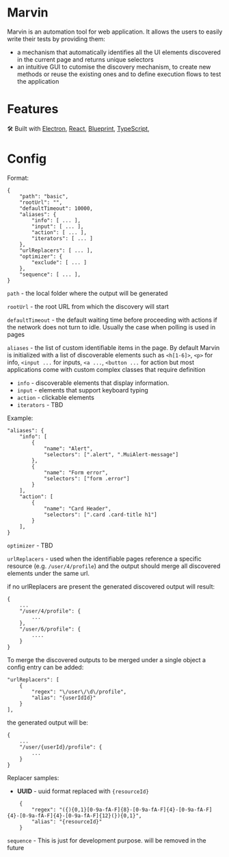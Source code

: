 # Marvin

Marvin is an automation tool for web application.  It allows the users to easily write their tests by providing them:
 - a mechanism that automatically identifies all the UI elements discovered in the current page and returns unique selectors
 - an intuitive GUI to cutomise the discovery mechanism, to create new methods or reuse the existing ones and to define execution flows to test the application

# Features

🛠 Built with [Electron](https://www.electronjs.org/), [React](https://reactjs.org/), [Blueprint](http://www.blueprintjs.com), [TypeScript](https://www.typescriptlang.org/), 

# Config

Format:

```
{
    "path": "basic",
    "rootUrl": "",
    "defaultTimeout": 10000,
    "aliases": {
        "info": [ ... ],
        "input": [ ... ],
        "action": [ ... ],
        "iterators": [ ... ]
    },
    "urlReplacers": [ ... ],
    "optimizer": {
        "exclude": [ ... ]
    },
    "sequence": [ ... ],
}
```

`path` - the local folder where the output will be generated

`rootUrl` - the root URL from which the discovery will start

`defaultTimeout` - the default waiting time before proceeding with actions if the network does not turn to idle. Usually the case when polling is used in pages

`aliases` - the list of custom identifiable items in the page. By default Marvin is initialized with a list of discoverable elements such as `<h[1-6]>`, `<p>` for info, `<input ...` for inputs, `<a ...`, `<button ...` for action but most applications come with custom complex classes that require definition

-   `info` - discoverable elements that display information.
-   `input` - elements that support keyboard typing
-   `action` - clickable elements
-   `iterators` - TBD

Example:

```
"aliases": {
    "info": [
        {
            "name": "Alert",
            "selectors": [".alert", ".MuiAlert-message"]
        },
        {
            "name": "Form error",
            "selectors": ["form .error"]
        }
    ],
    "action": [
        {
            "name": "Card Header",
            "selectors": [".card .card-title h1"]
        }
    ],
}
```

`optimizer` - TBD

`urlReplacers` - used when the identifiable pages reference a specific resource (e.g. `/user/4/profile`) and the output should merge all discovered elements under the same url.

if no urlReplacers are present the generated discovered output will result:

```
{
    ...
    "/user/4/profile": {
        ...
    },
    "/user/6/profile": {
        ....
    }
}
```

To merge the discovered outputs to be merged under a single object a config entry can be added:

```
"urlReplacers": [
    {
        "regex": "\/user\/\d\/profile",
        "alias": "{userIdId}"
    }
],
```

the generated output will be:

```
{
    ...
    "/user/{userId}/profile": {
        ...
    }
}
```

Replacer samples:

-   **UUID** - uuid format replaced with `{resourceId}`

```
    {
        "regex": "({){0,1}[0-9a-fA-F]{8}-[0-9a-fA-F]{4}-[0-9a-fA-F]{4}-[0-9a-fA-F]{4}-[0-9a-fA-F]{12}(}){0,1}",
        "alias": "{resourceId}"
    }
```

`sequence` - This is just for development purpose. will be removed in the future
